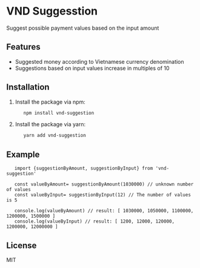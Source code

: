 # VND Suggesstion

Suggest possible payment values based on the input amount

## Features

- Suggested money according to Vietnamese currency denomination
- Suggestions based on input values increase in multiples of 10

## Installation

1. Install the package via npm:

   ```sh
      npm install vnd-suggestion
   ```

2. Install the package via yarn:

   ```sh
      yarn add vnd-suggestion
   ```

## Example

```text
   import {suggestionByAmount, suggestionByInput} from 'vnd-suggestion'

   const valueByAmount= suggestionByAmount(1030000) // unknown number of values
   const valueByInput= suggestionByInput(12) // The number of values is 5

   console.log(valueByAmount) // result: [ 1030000, 1050000, 1100000, 1200000, 1500000 ]
   console.log(valueByInput) // result: [ 1200, 12000, 120000, 1200000, 12000000 ]
```

## License

MIT
